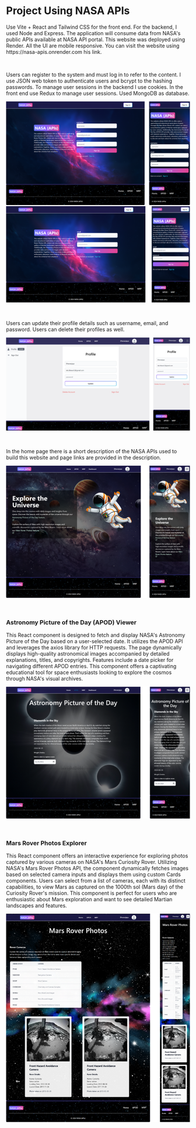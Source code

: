 <h1>Project Using NASA APIs</h1>

<p>Use Vite + React and Tailwind CSS for the front end. For the backend, I used Node and Express. The application will consume data from NASA's public APIs available at
NASA API portal. This website was deployed using Render. All the UI are mobile responsive. You can visit the website using https://nasa-apis.onrender.com his link.</p>
<br/>

<p>Users can register to the system and must log in to refer to the content. I use JSON web token to authenticate users and bcrypt to the hashing passwords. To manage user sessions in the backend I use cookies. In the front end use Redux to manage user sessions. Used MongoDB as database.</p>

![landingpage](https://github.com/DhananjayaLakshan/NASA_APIs/blob/main/frontend/src/images/4.png)
![landingpage](https://github.com/DhananjayaLakshan/NASA_APIs/blob/main/frontend/src/images/5.png)

<br/>
<p>Users can update their profile details such as username, email, and password. Users can delete their profiles as well.</p>

![landingpage](https://github.com/DhananjayaLakshan/NASA_APIs/blob/main/frontend/src/images/6.png)

<br/>
<p>In the home page there is a short description of the NASA APIs used to build this website and page links are provided in the description.</p>

![landingpage](https://github.com/DhananjayaLakshan/NASA_APIs/blob/main/frontend/src/images/1.png)

<br/>
<h3>Astronomy Picture of the Day (APOD) Viewer</h3>
<p>This React component is designed to fetch and display NASA's Astronomy Picture of the Day based on a user-selected date. It utilizes the APOD API and leverages the axios library for HTTP requests. The page dynamically displays high-quality astronomical images accompanied by detailed explanations, titles, and copyrights. Features include a date picker for navigating different APOD entries. This component offers a captivating educational tool for space enthusiasts looking to explore the cosmos through NASA's visual archives.</p>

![landingpage](https://github.com/DhananjayaLakshan/NASA_APIs/blob/main/frontend/src/images/2.png)

<br/>
<h3>Mars Rover Photos Explorer</h3>
<p>This React component offers an interactive experience for exploring photos captured by various cameras on NASA's Mars Curiosity Rover. Utilizing NASA's Mars Rover Photos API, the component dynamically fetches images based on selected camera inputs and displays them using custom Cards components. Users can select from a list of cameras, each with its distinct capabilities, to view Mars as captured on the 1000th sol (Mars day) of the Curiosity Rover's mission. This component is perfect for users who are enthusiastic about Mars exploration and want to see detailed Martian landscapes and features.</p>

![landingpage](https://github.com/DhananjayaLakshan/NASA_APIs/blob/main/frontend/src/images/3.png)
